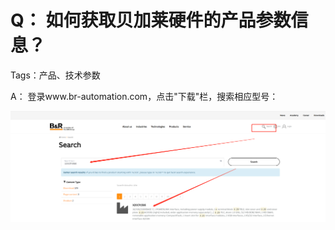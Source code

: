 # Q： 如何获取贝加莱硬件的产品参数信息？
Tags：产品、技术参数

A：
	登录www.br-automation.com，点击"下载"栏，搜索相应型号：

![输入图片说明](../image.png)